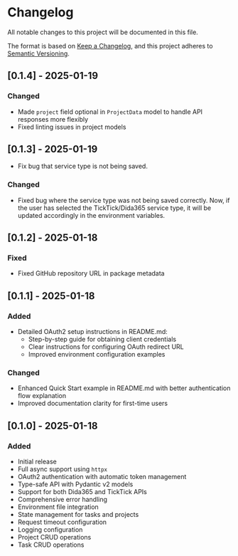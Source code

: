 # Changelog

All notable changes to this project will be documented in this file.

The format is based on [Keep a Changelog](https://keepachangelog.com/en/1.0.0/),
and this project adheres to [Semantic Versioning](https://semver.org/spec/v2.0.0.html).


## [0.1.4] - 2025-01-19

### Changed
- Made `project` field optional in `ProjectData` model to handle API responses more flexibly
- Fixed linting issues in project models

## [0.1.3] - 2025-01-19
- Fix bug that service type is not being saved. 

### Changed
- Fixed bug where the service type was not being saved correctly. Now, if the user has selected the TickTick/Dida365 service type, it will be updated accordingly in the environment variables.

## [0.1.2] - 2025-01-18

### Fixed
- Fixed GitHub repository URL in package metadata

## [0.1.1] - 2025-01-18

### Added
- Detailed OAuth2 setup instructions in README.md:
  - Step-by-step guide for obtaining client credentials
  - Clear instructions for configuring OAuth redirect URL
  - Improved environment configuration examples

### Changed
- Enhanced Quick Start example in README.md with better authentication flow explanation
- Improved documentation clarity for first-time users

## [0.1.0] - 2025-01-18

### Added
- Initial release
- Full async support using `httpx`
- OAuth2 authentication with automatic token management
- Type-safe API with Pydantic v2 models
- Support for both Dida365 and TickTick APIs
- Comprehensive error handling
- Environment file integration
- State management for tasks and projects
- Request timeout configuration
- Logging configuration
- Project CRUD operations
- Task CRUD operations